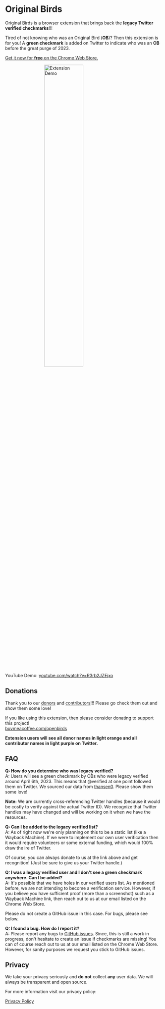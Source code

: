 # Original Birds

Original Birds is a browser extension that brings back the **legacy Twitter verified checkmarks**!!!

Tired of not knowing who was an Original Bird (**OB**)? Then this extension is for you! A **green checkmark** is added on Twitter to indicate who was an **OB** before the great purge of 2023.

[Get it now for **free** on the Chrome Web Store.](https://chrome.google.com/webstore/detail/original-birds/chhgbpmapfgibdoimakecicdlhhmkpjn)

<img src="https://chromestone.github.io/OriginalBirds/images/reynolds.png" alt="Extension Demo" style="width: 50%;display: block;margin-left: auto;margin-right: auto">

YouTube Demo: [youtube.com/watch?v=R3rb2JZEjxo](https://www.youtube.com/watch?v=R3rb2JZEjxo)

## Donations

Thank you to our [donors](donors.md) and [contributors](contributors.md)!!! Please go check them out and show them some love!

If you like using this extension, then please consider donating to support this project!<br />
[buymeacoffee.com/openbirds](https://www.buymeacoffee.com/openbirds)

**Extension users will see all donor names in light orange and all contributor names in light purple on Twitter.**

## FAQ

**Q: How do you determine who was legacy verified?**<br />
A: Users will see a green checkmark by OBs who were legacy verified around April 6th, 2023. This means that @verified at one point followed them on Twitter. We sourced our data from [thansen0](https://github.com/thansen0/verified_twitters). Please show them some love!

**Note:** We are currently cross-referencing Twitter handles (because it would be costly to verify against the actual Twitter ID). We recognize that Twitter handles may have changed and will be working on it when we have the resources.

**Q: Can I be added to the legacy verified list?**<br />
A: As of right now we're only planning on this to be a static list (like a Wayback Machine). If we were to implement our own user verification then it would require volunteers or some external funding, which would 100% draw the ire of Twitter.

Of course, you can always donate to us at the link above and get recognition! (Just be sure to give us your Twitter handle.)

**Q: I was a legacy verified user and I don't see a green checkmark anywhere. Can I be added?**<br />
A: It's possible that we have holes in our verified users list. As mentioned before, we are not intending to become a verification service. However, if you believe you have sufficient proof (more than a screenshot) such as a Wayback Machine link, then reach out to us at our email listed on the Chrome Web Store.

Please do not create a GitHub issue in this case. For bugs, please see below.

**Q: I found a bug. How do I report it?**<br />
A: Please report any bugs to [GitHub issues](https://github.com/chromestone/OriginalBirds/issues). Since, this is still a work in progress, don't hesitate to create an issue if checkmarks are missing! You can of course reach out to us at our email listed on the Chrome Web Store. However, for sanity purposes we request you stick to GitHub issues.

## Privacy

We take your privacy seriously and **do not** collect **any** user data. We will always be transparent and open source.

For more information visit our privacy policy:

[Privacy Policy](privacy.md)
